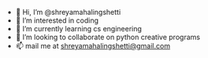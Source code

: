 - 👋 Hi, I’m @shreyamahalingshetti
- 👀 I’m interested in coding
- 🌱 I’m currently learning cs engineering
- 💞️ I’m looking to collaborate on python creative programs
- 📫 mail me at shreyamahalingshetti@gmail.com

<!---
shreyamahalingshetti/shreyamahalingshetti is a ✨ special ✨ repository because its `README.md` (this file) appears on your GitHub profile.
You can click the Preview link to take a look at your changes.
--->
